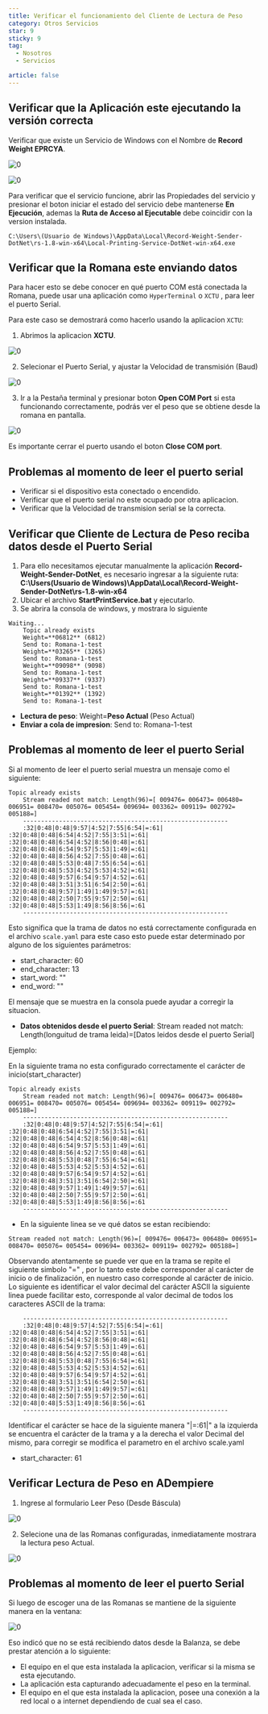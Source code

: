 ```yaml
---
title: Verificar el funcionamiento del Cliente de Lectura de Peso
category: Otros Servicios
star: 9
sticky: 9
tag:
  - Nosotros
  - Servicios

article: false
---
```


## Verificar que la Aplicación este ejecutando la versión correcta

Verificar que existe un Servicio de Windows con el Nombre de **Record Weight EPRCYA**.

![0](/assets/img/about/other-services/devices/weight-sender-folder-service.png)

![0](/assets/img/about/other-services/devices/weight-sender-folder-service-properties.png)

Para verificar que el servicio funcione, abrir las Propiedades del servicio y presionar el boton iniciar el estado del servicio debe mantenerse **En Ejecución**, ademas la **Ruta de Acceso al Ejecutable** debe coincidir con la version instalada.

~~~
C:\Users\(Usuario de Windows)\AppData\Local\Record-Weight-Sender-DotNet\rs-1.8-win-x64\Local-Printing-Service-DotNet-win-x64.exe
~~~

## Verificar que la Romana este enviando datos

Para hacer esto se debe conocer en qué puerto COM está conectada la Romana, puede usar una aplicación como `HyperTerminal` o  `XCTU` , para leer el puerto Serial.

Para este caso se demostrará como hacerlo usando la aplicacion `XCTU`:

1. Abrimos la aplicacion **XCTU**.

![0](/assets/img/about/other-services/devices/weight-sender-xctu.png)

2. Selecionar el Puerto Serial, y ajustar la Velocidad de transmisión (Baud)

![0](/assets/img/about/other-services/devices/weight-sender-xctu_window.png)

3. Ir a la Pestaña terminal y presionar boton **Open COM Port** si esta funcionando correctamente, podrás ver el peso que se obtiene desde la romana en pantalla.

![0](/assets/img/about/other-services/devices/weight-sender-xctu_window_terminal.png)

Es importante cerrar el puerto usando el boton **Close COM port**.

## Problemas al momento de leer el puerto serial

- Verificar si el dispositivo esta conectado o encendido.
- Verificar que el puerto serial no este ocupado por otra aplicacion.
- Verificar que la Velocidad de transmision serial se la correcta.

## Verificar que Cliente de Lectura de Peso reciba datos desde el Puerto Serial

1. Para ello necesitamos ejecutar manualmente la aplicación **Record-Weight-Sender-DotNet**, es necesario ingresar a la siguiente ruta: **C:\Users\(Usuario de Windows)\AppData\Local\Record-Weight-Sender-DotNet\rs-1.8-win-x64**
2. Ubicar el archivo **StartPrintService.bat** y ejecutarlo.
3. Se abrira la consola de windows, y mostrara lo siguiente

```batch
Waiting...
    Topic already exists
    Weight=**06812** (6812)
    Send to: Romana-1-test
    Weight=**03265** (3265)
    Send to: Romana-1-test
    Weight=**09098** (9098)
    Send to: Romana-1-test
    Weight=**09337** (9337)
    Send to: Romana-1-test
    Weight=**01392** (1392)
    Send to: Romana-1-test
```

- **Lectura de peso**: Weight=**Peso Actual** (Peso Actual)
- **Enviar a cola de impresion**: Send to: Romana-1-test

## Problemas al momento de leer el puerto Serial

Si al momento de leer el puerto serial muestra un mensaje como el siguiente:

```batch
Topic already exists
    Stream readed not match: Length(96)=[ 009476= 006473= 006480= 006951= 008470= 005076= 005454= 009694= 003362= 009119= 002792= 005188=]
    ---------------------------------------------------------
    :32|0:48|0:48|9:57|4:52|7:55|6:54|=:61| :32|0:48|0:48|6:54|4:52|7:55|3:51|=:61| :32|0:48|0:48|6:54|4:52|8:56|0:48|=:61| :32|0:48|0:48|6:54|9:57|5:53|1:49|=:61| :32|0:48|0:48|8:56|4:52|7:55|0:48|=:61| :32|0:48|0:48|5:53|0:48|7:55|6:54|=:61| :32|0:48|0:48|5:53|4:52|5:53|4:52|=:61| :32|0:48|0:48|9:57|6:54|9:57|4:52|=:61| :32|0:48|0:48|3:51|3:51|6:54|2:50|=:61| :32|0:48|0:48|9:57|1:49|1:49|9:57|=:61| :32|0:48|0:48|2:50|7:55|9:57|2:50|=:61| :32|0:48|0:48|5:53|1:49|8:56|8:56|=:61
    ---------------------------------------------------------
```

Esto significa que la trama de datos no está correctamente configurada en el archivo `scale.yaml` para este caso esto puede estar determinado por alguno de los siguientes parámetros:

- start_character: 60
- end_character: 13
- start_word: ""
- end_word: ""

El mensaje que se muestra en la consola puede ayudar a corregir la situacion.

- **Datos obtenidos desde el puerto Serial**: Stream readed not match: Length(longuitud de trama leida)=[Datos leidos desde el puerto Serial]

Ejemplo:

En la siguiente trama no esta configurado correctamente el carácter de inicio(start_character)

```batch
Topic already exists
    Stream readed not match: Length(96)=[ 009476= 006473= 006480= 006951= 008470= 005076= 005454= 009694= 003362= 009119= 002792= 005188=]
    ---------------------------------------------------------
    :32|0:48|0:48|9:57|4:52|7:55|6:54|=:61| :32|0:48|0:48|6:54|4:52|7:55|3:51|=:61| :32|0:48|0:48|6:54|4:52|8:56|0:48|=:61| :32|0:48|0:48|6:54|9:57|5:53|1:49|=:61| :32|0:48|0:48|8:56|4:52|7:55|0:48|=:61| :32|0:48|0:48|5:53|0:48|7:55|6:54|=:61| :32|0:48|0:48|5:53|4:52|5:53|4:52|=:61| :32|0:48|0:48|9:57|6:54|9:57|4:52|=:61| :32|0:48|0:48|3:51|3:51|6:54|2:50|=:61| :32|0:48|0:48|9:57|1:49|1:49|9:57|=:61| :32|0:48|0:48|2:50|7:55|9:57|2:50|=:61| :32|0:48|0:48|5:53|1:49|8:56|8:56|=:61
    ---------------------------------------------------------
```

- En la siguiente linea se ve qué datos se estan recibiendo:

```batch
Stream readed not match: Length(96)=[ 009476= 006473= 006480= 006951= 008470= 005076= 005454= 009694= 003362= 009119= 002792= 005188=]
```

Observando atentamente se puede ver que en la trama se repite el siguiente simbolo "=" , por lo tanto este debe corresponder al carácter de inicio o de finalización, en nuestro caso corresponde al carácter de inicio. Lo siguiente es identificar el valor decimal del carácter ASCII la siguiente linea puede facilitar esto, corresponde al valor decimal de todos los caracteres ASCII de la trama:

```
    ---------------------------------------------------------
    :32|0:48|0:48|9:57|4:52|7:55|6:54|=:61| :32|0:48|0:48|6:54|4:52|7:55|3:51|=:61| :32|0:48|0:48|6:54|4:52|8:56|0:48|=:61| :32|0:48|0:48|6:54|9:57|5:53|1:49|=:61| :32|0:48|0:48|8:56|4:52|7:55|0:48|=:61| :32|0:48|0:48|5:53|0:48|7:55|6:54|=:61| :32|0:48|0:48|5:53|4:52|5:53|4:52|=:61| :32|0:48|0:48|9:57|6:54|9:57|4:52|=:61| :32|0:48|0:48|3:51|3:51|6:54|2:50|=:61| :32|0:48|0:48|9:57|1:49|1:49|9:57|=:61| :32|0:48|0:48|2:50|7:55|9:57|2:50|=:61| :32|0:48|0:48|5:53|1:49|8:56|8:56|=:61
    ---------------------------------------------------------
```

Identificar el carácter se hace de la siguiente manera "|=:61|" a la izquierda se encuentra el carácter de la trama y a la derecha el valor Decimal del mismo, para corregir se modifica el parametro en el archivo scale.yaml

- start_character: 61

## Verificar Lectura de Peso en ADempiere

1. Ingrese al formulario Leer Peso (Desde Báscula)

![0](/assets/img/about/other-services/devices/weight-sender-folder-read-from-scale.png)

2. Selecione una de las Romanas configuradas, inmediatamente mostrara la lectura peso Actual.

![0](/assets/img/about/other-services/devices/weight-sender-folder-read-from-scale-reading.png)

## Problemas al momento de leer el puerto Serial

Si luego de escoger una de las Romanas se mantiene de la siguiente manera en la ventana:

![0](/assets/img/about/other-services/devices/weight-sender-folder-read-from-scale.png)

Eso indicó que no se está recibiendo datos desde la Balanza, se debe prestar atención a lo siguiente:

- El equipo en el que esta instalada la aplicacion, verificar si la misma se esta ejecutando.
- La aplicación esta capturando adecuadamente el peso en la terminal.
- El equipo en el que esta instalada la aplicacion, posee una conexión a la red local o a internet dependiendo de cual sea el caso.

